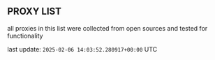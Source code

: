 ## PROXY LIST

all proxies in this list were collected from open sources and tested for functionality

last update: `2025-02-06 14:03:52.280917+00:00` UTC